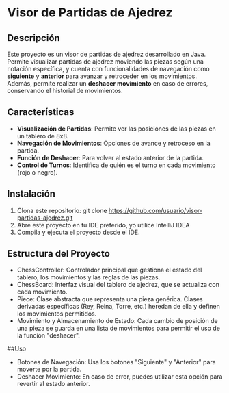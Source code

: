 # Visor de Partidas de Ajedrez

## Descripción

Este proyecto es un visor de partidas de ajedrez desarrollado en Java. Permite visualizar partidas de ajedrez moviendo las piezas según una notación específica, y cuenta con funcionalidades de navegación como **siguiente** y **anterior** para avanzar y retroceder en los movimientos. Además, permite realizar un **deshacer movimiento** en caso de errores, conservando el historial de movimientos.

## Características

- **Visualización de Partidas**: Permite ver las posiciones de las piezas en un tablero de 8x8.
- **Navegación de Movimientos**: Opciones de avance y retroceso en la partida.
- **Función de Deshacer**: Para volver al estado anterior de la partida.
- **Control de Turnos**: Identifica de quién es el turno en cada movimiento (rojo o negro).

## Instalación

1. Clona este repositorio:
   git clone https://github.com/usuario/visor-partidas-ajedrez.git
2. Abre este proyecto en tu IDE preferido, yo utilice IntelliJ IDEA
3. Compila y ejecuta el proyecto desde el IDE.

## Estructura del Proyecto
- ChessController: Controlador principal que gestiona el estado del tablero, los movimientos y las reglas de las piezas.
- ChessBoard: Interfaz visual del tablero de ajedrez, que se actualiza con cada movimiento.
- Piece: Clase abstracta que representa una pieza genérica. Clases derivadas específicas (Rey, Reina, Torre, etc.) heredan de ella y definen los movimientos permitidos.
- Movimiento y Almacenamiento de Estado: Cada cambio de posición de una pieza se guarda en una lista de movimientos para permitir el uso de la función "deshacer".

##Uso
- Botones de Navegación: Usa los botones "Siguiente" y "Anterior" para moverte por la partida.
- Deshacer Movimiento: En caso de error, puedes utilizar esta opción para revertir al estado anterior.

